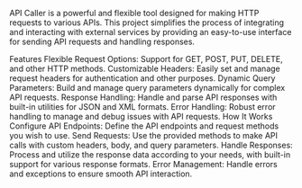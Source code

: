 API Caller is a powerful and flexible tool designed for making HTTP requests to various APIs. This project simplifies the process of integrating and interacting with external services by providing an easy-to-use interface for sending API requests and handling responses.

Features
Flexible Request Options: Support for GET, POST, PUT, DELETE, and other HTTP methods.
Customizable Headers: Easily set and manage request headers for authentication and other purposes.
Dynamic Query Parameters: Build and manage query parameters dynamically for complex API requests.
Response Handling: Handle and parse API responses with built-in utilities for JSON and XML formats.
Error Handling: Robust error handling to manage and debug issues with API requests.
How It Works
Configure API Endpoints: Define the API endpoints and request methods you wish to use.
Send Requests: Use the provided methods to make API calls with custom headers, body, and query parameters.
Handle Responses: Process and utilize the response data according to your needs, with built-in support for various response formats.
Error Management: Handle errors and exceptions to ensure smooth API interaction.
